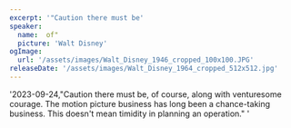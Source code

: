 ```yaml
---
excerpt: '"Caution there must be'
speaker:
  name:  of"
  picture: 'Walt Disney'
ogImage:
  url: '/assets/images/Walt_Disney_1946_cropped_100x100.JPG'
releaseDate: '/assets/images/Walt_Disney_1964_cropped_512x512.jpg'
---
```


'2023-09-24,"Caution there must be, of course, along with venturesome courage. The motion picture business has long been a chance-taking business. This doesn't mean timidity in planning an operation."'
